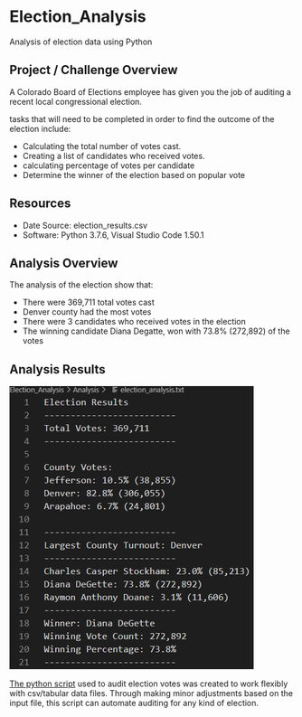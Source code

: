 # Election_Analysis
Analysis of election data using Python 

## Project / Challenge Overview 
A Colorado Board of Elections employee has given you the job of auditing a recent local congressional election.  

tasks that will need to be completed in order to find the outcome of the election include: 
- Calculating the total number of votes cast. 
- Creating a list of candidates who received votes. 
- calculating percentage of votes per candidate 
- Determine the winner of the election based on popular vote

## Resources 
- Date Source: election_results.csv
- Software: Python 3.7.6, Visual Studio Code 1.50.1

## Analysis Overview  
The analysis of the election show that: 
- There were 369,711 total votes cast 
- Denver county had the most votes 
- There were 3 candidates who received votes in the election 
- The winning candidate Diana Degatte, won with 73.8% (272,892) of the votes 


## Analysis Results 
![results](https://github.com/DonnieData/Election_Analysis/blob/main/analysis/election_results.png)


[The python script](https://github.com/DonnieData/Election_Analysis/blob/main/PyPoll_Challenge.py) used to audit election votes was created to work flexibly with csv/tabular data files. Through making minor adjustments based on the input file, this script can  automate auditing for any kind of election.
